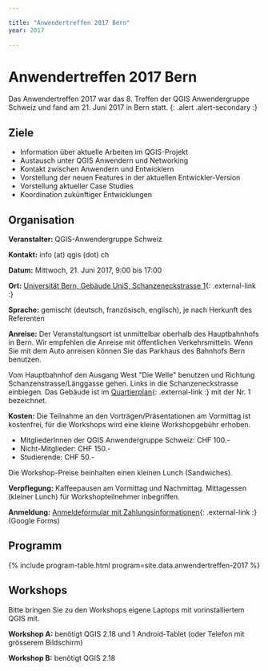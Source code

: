 ```yaml
---

title: "Anwendertreffen 2017 Bern"
year: 2017

---
```


# Anwendertreffen 2017 Bern

Das Anwendertreffen 2017 war das 8. Treffen der QGIS Anwendergruppe Schweiz und
fand am 21. Juni 2017 in Bern statt.
{: .alert .alert-secondary :}

## Ziele

* Information über aktuelle Arbeiten im QGIS-Projekt
* Austausch unter QGIS Anwendern und Networking
* Kontakt zwischen Anwendern und Entwicklern
* Vorstellung der neuen Features in der aktuellen Entwickler-Version
* Vorstellung aktueller Case Studies
* Koordination zukünftiger Entwicklungen

## Organisation

**Veranstalter:** QGIS-Anwendergruppe Schweiz

**Kontakt:** info (at) qgis (dot) ch

**Datum:** Mittwoch, 21. Juni 2017, 9:00 bis 17:00

**Ort:** [Universität Bern, Gebäude UniS, Schanzeneckstrasse 1](http://www.bau.unibe.ch/plaene/hgexwiunis.htm){: .external-link :}

**Sprache:** gemischt (deutsch, französisch, englisch), je nach Herkunft des Referenten

**Anreise:** Der Veranstaltungsort ist unmittelbar oberhalb des Hauptbahnhofs in
Bern. Wir empfehlen die Anreise mit öffentlichen Verkehrsmitteln. Wenn Sie mit
dem Auto anreisen können Sie das Parkhaus des Bahnhofs Bern benutzen.

Vom Hauptbahnhof den Ausgang West "Die Welle" benutzen und Richtung
Schanzenstrasse/Länggasse gehen. Links in die Schanzeneckstrasse einbiegen. Das
Gebäude ist im [Quartierplan](http://www.bau.unibe.ch/plaene/vorlaeng_areal2.gif){: .external-link :}
mit der Nr. 1 bezeichnet.

**Kosten:** Die Teilnahme an den Vorträgen/Präsentationen am Vormittag ist
kostenfrei, für die Workshops wird eine kleine Workshopgebühr erhoben.

* MitgliederInnen der QGIS Anwendergruppe Schweiz: CHF 100.-
* Nicht-Mitglieder: CHF 150.-
* Studierende: CHF 50.-

Die Workshop-Preise beinhalten einen kleinen Lunch (Sandwiches).

**Verpflegung:** Kaffeepausen am Vormittag und Nachmittag. Mittagessen (kleiner
Lunch) für Workshopteilnehmer inbegriffen.

**Anmeldung:**  [Anmeldeformular mit Zahlungsinformationen](https://docs.google.com/forms/d/e/1FAIpQLSeaywil8HXvpJrP7EEMKjeK0rU9Ya_pLEzvxL7NMO8DdmPI8A/viewform){: .external-link :}
(Google Forms)

## Programm

{% include program-table.html program=site.data.anwendertreffen-2017 %}

## Workshops

Bitte bringen Sie zu den Workshops eigene Laptops mit vorinstalliertem QGIS mit.

**Workshop A:** benötigt QGIS 2.18 und 1 Android-Tablet (oder Telefon mit
grösserem Bildschirm)

**Workshop B:** benötigt QGIS 2.18